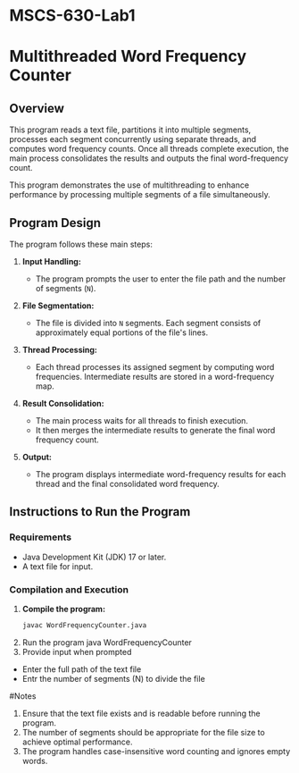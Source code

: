 # MSCS-630-Lab1

# Multithreaded Word Frequency Counter

## Overview
This program reads a text file, partitions it into multiple segments, processes each segment concurrently using separate threads, and computes word frequency counts. Once all threads complete execution, the main process consolidates the results and outputs the final word-frequency count.

This program demonstrates the use of multithreading to enhance performance by processing multiple segments of a file simultaneously.

## Program Design

The program follows these main steps:
1. **Input Handling:**
   - The program prompts the user to enter the file path and the number of segments (`N`).

2. **File Segmentation:**
   - The file is divided into `N` segments. Each segment consists of approximately equal portions of the file's lines.

3. **Thread Processing:**
   - Each thread processes its assigned segment by computing word frequencies. Intermediate results are stored in a word-frequency map.

4. **Result Consolidation:**
   - The main process waits for all threads to finish execution.
   - It then merges the intermediate results to generate the final word frequency count.

5. **Output:**
   - The program displays intermediate word-frequency results for each thread and the final consolidated word frequency.

## Instructions to Run the Program

### **Requirements**
- Java Development Kit (JDK) 17 or later.
- A text file for input.

### **Compilation and Execution**
1. **Compile the program:**
   ```sh
   javac WordFrequencyCounter.java
2. Run the program
   java WordFrequencyCounter
3. Provide input when prompted
 * Enter the full path of the text file
 * Entr the number of segments (N) to divide the file
 
#Notes
1. Ensure that the text file exists and is readable before running the program.
2. The number of segments should be appropriate for the file size to achieve optimal performance.
3. The program handles case-insensitive word counting and ignores empty words.

